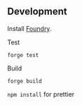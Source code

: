 ## Development

Install [Foundry](https://github.com/gakonst/foundry/).

Test

```
forge test
```

Build

```
forge build
```

`npm install` for prettier
